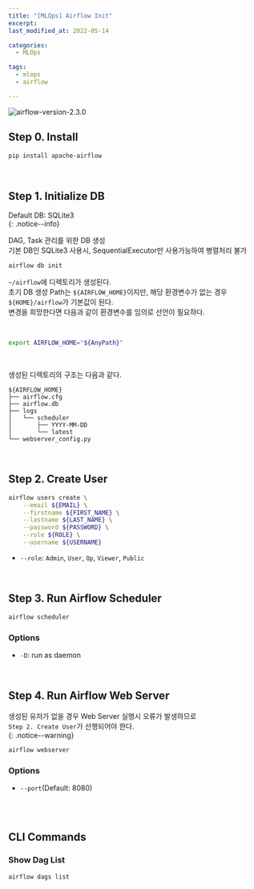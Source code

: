 ```yaml
---
title: "[MLOps] Airflow Init"
excerpt: 
last_modified_at: 2022-05-14

categories:
  - MLOps

tags:
  - mlops
  - airflow

---
```


![airflow-version-2.3.0](https://img.shields.io/badge/airflow-v2.3.0-lightgreen.svg)

## Step 0\. Install

```bash
pip install apache-airflow
```

<br>

## Step 1\. Initialize DB

Default DB: SQLite3  
{: .notice--info}

DAG, Task 관리를 위한 DB 생성  
기본 DB인 SQLite3 사용시, SequentialExecutor만 사용가능하여 병렬처리 불가

```bash
airflow db init
```

`~/airflow`에 디렉토리가 생성된다.  
초기 DB 생성 Path는 `${AIRFLOW_HOME}`이지만, 해당 환경변수가 없는 경우 `${HOME}/airflow`가 기본값이 된다.  
변경을 희망한다면 다음과 같이 환경변수를 임의로 선언이 필요하다.

<br>

```bash
export AIRFLOW_HOME="${AnyPath}"
```

<br>

생성된 디렉토리의 구조는 다음과 같다.

```
${AIRFLOW_HOME}
├── airflow.cfg
├── airflow.db
├── logs
│   └── scheduler
│       ├── YYYY-MM-DD
│       └── latest
└── webserver_config.py
```

<br>

## Step 2\. Create User

```bash
airflow users create \
    --email ${EMAIL} \
    --firstname ${FIRST_NAME} \
    --lastname ${LAST_NAME} \
    --password ${PASSWORD} \
    --role ${ROLE} \
    --username ${USERNAME}
```

- `--role`: `Admin`, `User`, `Op`, `Viewer`, `Public`

<br>

## Step 3\. Run Airflow Scheduler

```bash
airflow scheduler
```

### Options

- `-D`: run as daemon

<br>

## Step 4\. Run Airflow Web Server

생성된 유저가 없을 경우 Web Server 실행시 오류가 발생하므로  
`Step 2. Create User`가 선행되어야 한다.  
{: .notice--warning}

```bash
airflow webserver
```

### Options

- `--port`(Default: 8080)

<br><br>

## CLI Commands

### Show Dag List

```bash
airflow dags list
```
